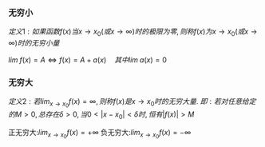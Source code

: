 ### 无穷小
$定义1:如果函数f(x)当x \to x_0(或x\to \infty)时的极限为零,则称f(x)为x\to x_0(或x\to \infty)时的无穷小量$

$lim\;f(x)=A \Leftrightarrow f(x)=A+a(x) \quad 其中lim\;a(x)=0$

### 无穷大
$定义2:若lim_{x\to x_0}f(x)=\infty,则称f(x)是x \to x_0时的无穷大量.$
$即:若对任意给定的M>0,总存在\delta >0,当0<|x-x_0|<\delta 时,恒有|f(x)|>M$

正无穷大:$lim_{x\to x_0}f(x)=+\infty$
负无穷大:$lim_{x\to x_0}f(x)=-\infty$
